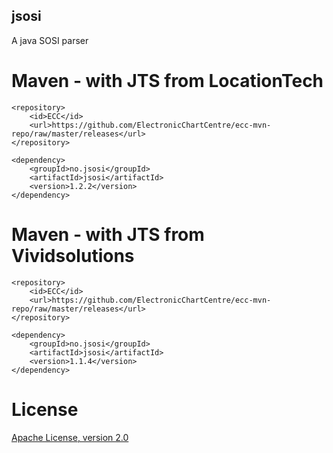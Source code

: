## jsosi

A java SOSI parser

# Maven - with JTS from LocationTech

```
<repository>
    <id>ECC</id>
    <url>https://github.com/ElectronicChartCentre/ecc-mvn-repo/raw/master/releases</url>
</repository>

<dependency>
    <groupId>no.jsosi</groupId>
    <artifactId>jsosi</artifactId>
    <version>1.2.2</version>
</dependency>
````

# Maven - with JTS from Vividsolutions 

```
<repository>
    <id>ECC</id>
    <url>https://github.com/ElectronicChartCentre/ecc-mvn-repo/raw/master/releases</url>
</repository>

<dependency>
    <groupId>no.jsosi</groupId>
    <artifactId>jsosi</artifactId>
    <version>1.1.4</version>
</dependency>
````

# License

[Apache License, version 2.0](http://www.apache.org/licenses/LICENSE-2.0)


